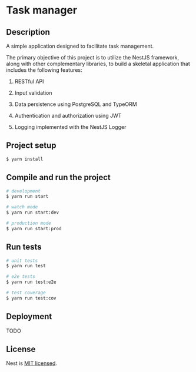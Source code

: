 # Task manager

## Description

A simple application designed to facilitate task management.

The primary objective of this project is to utilize the NestJS framework, along with other complementary libraries, to build a skeletal application that includes the following features:

1. RESTful API

2. Input validation

3. Data persistence using PostgreSQL and TypeORM

4. Authentication and authorization using JWT

5. Logging implemented with the NestJS Logger

## Project setup

```bash
$ yarn install
```

## Compile and run the project

```bash
# development
$ yarn run start

# watch mode
$ yarn run start:dev

# production mode
$ yarn run start:prod
```

## Run tests

```bash
# unit tests
$ yarn run test

# e2e tests
$ yarn run test:e2e

# test coverage
$ yarn run test:cov
```

## Deployment

TODO

## License

Nest is [MIT licensed](https://github.com/nestjs/nest/blob/master/LICENSE).
